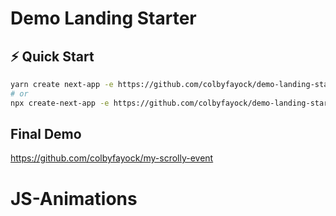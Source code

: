 # Demo Landing Starter

## ⚡️ Quick Start

```bash
yarn create next-app -e https://github.com/colbyfayock/demo-landing-starter
# or
npx create-next-app -e https://github.com/colbyfayock/demo-landing-starter
```

## Final Demo

https://github.com/colbyfayock/my-scrolly-event
# JS-Animations
